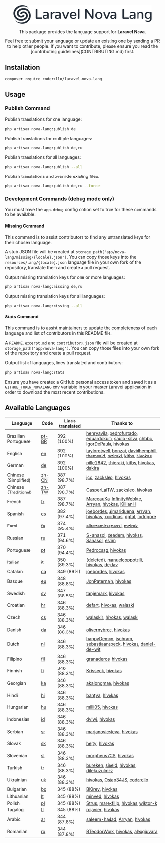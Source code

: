 <p align="center"><img alt="Laraflash" src="logo.png" width="450"></p>

<p align="center">This package provides the language support for <b>Laravel Nova</b>.</p>

<p align="center">Feel free to submit your language or update an existing one by sending a PR to help other people. If you want to contribute, please ensure you read the [contributing guidelines](CONTRIBUTING.md) first.</p>

## Installation

```bash
composer require coderello/laravel-nova-lang
```

## Usage
### Publish Command
Publish translations for one language:
```bash
php artisan nova-lang:publish de
```

Publish translations for multiple languages:
```bash
php artisan nova-lang:publish de,ru
```

Publish translations for all languages:
```bash
php artisan nova-lang:publish --all
```

Publish translations and override existing files:
```bash
php artisan nova-lang:publish de,ru --force
```

### Development Commands (debug mode only)

You must have the `app.debug` config option set to true for these commands to be available:

#### Missing Command

This command is to assist contributors to find any untranslated keys for their chosen language.

A stub JSON file will be created at `storage_path('app/nova-lang/missing/{locale}.json')`. You can copy those keys into the `resources/lang/{locale}.json` language file in your own fork of the repository, translate them and create a pull request.

Output missing translation keys for one or more languages:
```bash
php artisan nova-lang:missing de,ru
```

Output missing translation keys for all languages:
```bash
php artisan nova-lang:missing --all
```

#### Stats Command

This command is to assist maintainers to update the completeness of each language and list of contributors in this README file.

A `README.excerpt.md` and `contributors.json` file will be created at `storage_path('app/nova-lang')`. You can copy those files into your own fork of the repository and create a pull request.

Output list of languages, lines translated and contributors:
```bash
php artisan nova-lang:stats
```

Ensure you have created a GitHub personal access token and saved it as a `GITHUB_TOKEN_NOVALANG` env variable in your master Laravel application in order to download the most recent contributions.

## Available Languages

| Language | Code | Lines translated | Thanks to |
| --- | --- | --- | --- |
| Brazilian Portuguese | [pt-BR](resources/lang/pt-BR.json) | 392 (100%) | [henryavila](https://github.com/henryavila), [pedrofurtado](https://github.com/pedrofurtado), [eduardokum](https://github.com/eduardokum), [saulo-silva](https://github.com/saulo-silva), [chbbc](https://github.com/chbbc), [IgorDePaula](https://github.com/IgorDePaula), [hivokas](https://github.com/hivokas) |
| English | [en](resources/lang/en.json) | 392 (100%) | [taylorotwell](https://github.com/taylorotwell), [bonzai](https://github.com/bonzai), [davidhemphill](https://github.com/davidhemphill), [themsaid](https://github.com/themsaid), [mziraki](https://github.com/mziraki), [kitbs](https://github.com/kitbs), [hivokas](https://github.com/hivokas) |
| German | [de](resources/lang/de.json) | 392 (100%) | [pille1842](https://github.com/pille1842), [shieraki](https://github.com/shieraki), [kitbs](https://github.com/kitbs), [hivokas](https://github.com/hivokas), [dakira](https://github.com/dakira) |
| Chinese (Simplified) | [zh-CN](resources/lang/zh-CN.json) | 387 (98.7%) | [jcc](https://github.com/jcc), [zacksleo](https://github.com/zacksleo), [hivokas](https://github.com/hivokas) |
| Chinese (Traditional) | [zh-TW](resources/lang/zh-TW.json) | 387 (98.7%) | [CasperLaiTW](https://github.com/CasperLaiTW), [zacksleo](https://github.com/zacksleo), [hivokas](https://github.com/hivokas) |
| French | [fr](resources/lang/fr.json) | 387 (98.7%) | [MarceauKa](https://github.com/MarceauKa), [InfinityWebMe](https://github.com/InfinityWebMe), [Arryan](https://github.com/Arryan), [hivokas](https://github.com/hivokas), [KillianH](https://github.com/KillianH) |
| Spanish | [es](resources/lang/es.json) | 382 (97.4%) | [joebordes](https://github.com/joebordes), [ajmariduena](https://github.com/ajmariduena), [Arryan](https://github.com/Arryan), [hivokas](https://github.com/hivokas), [xcodinas](https://github.com/xcodinas), [dgtal](https://github.com/dgtal), [rodrigore](https://github.com/rodrigore) |
| Farsi | [fa](resources/lang/fa.json) | 374 (95.4%) | [alirezamirsepassi](https://github.com/alirezamirsepassi), [mziraki](https://github.com/mziraki) |
| Russian | [ru](resources/lang/ru.json) | 371 (94.6%) | [S-anasol](https://github.com/S-anasol), [deadem](https://github.com/deadem), [hivokas](https://github.com/hivokas), [Sanasol](https://github.com/Sanasol), [estim](https://github.com/estim) |
| Portuguese | [pt](resources/lang/pt.json) | 370 (94.4%) | [Pedrocssg](https://github.com/Pedrocssg), [hivokas](https://github.com/hivokas) |
| Italian | [it](resources/lang/it.json) | 350 (89.3%) | (deleted), [manuelcoppotelli](https://github.com/manuelcoppotelli), [hivokas](https://github.com/hivokas), [dejdav](https://github.com/dejdav) |
| Catalan | [ca](resources/lang/ca.json) | 349 (89%) | [joebordes](https://github.com/joebordes), [hivokas](https://github.com/hivokas) |
| Basque | [eu](resources/lang/eu.json) | 348 (88.8%) | [JonPaternain](https://github.com/JonPaternain), [hivokas](https://github.com/hivokas) |
| Swedish | [sv](resources/lang/sv.json) | 347 (88.5%) | [tanjemark](https://github.com/tanjemark), [hivokas](https://github.com/hivokas) |
| Croatian | [hr](resources/lang/hr.json) | 346 (88.3%) | [defart](https://github.com/defart), [hivokas](https://github.com/hivokas), [walaski](https://github.com/walaski) |
| Czech | [cs](resources/lang/cs.json) | 346 (88.3%) | [walaskir](https://github.com/walaskir), [hivokas](https://github.com/hivokas), [walaski](https://github.com/walaski) |
| Danish | [da](resources/lang/da.json) | 346 (88.3%) | [olivernybroe](https://github.com/olivernybroe), [hivokas](https://github.com/hivokas) |
| Dutch | [nl](resources/lang/nl.json) | 346 (88.3%) | [happyDemon](https://github.com/happyDemon), [jschram](https://github.com/jschram), [sebastiaanspeck](https://github.com/sebastiaanspeck), [hivokas](https://github.com/hivokas), [daniel-de-wit](https://github.com/daniel-de-wit) |
| Filipino | [fil](resources/lang/fil.json) | 346 (88.3%) | [granaderos](https://github.com/granaderos), [hivokas](https://github.com/hivokas) |
| Finnish | [fi](resources/lang/fi.json) | 346 (88.3%) | [Krisseck](https://github.com/Krisseck), [hivokas](https://github.com/hivokas) |
| Georgian | [ka](resources/lang/ka.json) | 346 (88.3%) | [akalongman](https://github.com/akalongman), [hivokas](https://github.com/hivokas) |
| Hindi | [hi](resources/lang/hi.json) | 346 (88.3%) | [bantya](https://github.com/bantya), [hivokas](https://github.com/hivokas) |
| Hungarian | [hu](resources/lang/hu.json) | 346 (88.3%) | [milli05](https://github.com/milli05), [hivokas](https://github.com/hivokas) |
| Indonesian | [id](resources/lang/id.json) | 346 (88.3%) | [dvlwj](https://github.com/dvlwj), [hivokas](https://github.com/hivokas) |
| Serbian | [sr](resources/lang/sr.json) | 346 (88.3%) | [marjanovicsteva](https://github.com/marjanovicsteva), [hivokas](https://github.com/hivokas) |
| Slovak | [sk](resources/lang/sk.json) | 346 (88.3%) | [hejty](https://github.com/hejty), [hivokas](https://github.com/hivokas) |
| Slovenian | [sl](resources/lang/sl.json) | 346 (88.3%) | [morpheus7CS](https://github.com/morpheus7CS), [hivokas](https://github.com/hivokas) |
| Turkish | [tr](resources/lang/tr.json) | 346 (88.3%) | [bureken](https://github.com/bureken), [sineld](https://github.com/sineld), [hivokas](https://github.com/hivokas), [dilekuzulmez](https://github.com/dilekuzulmez) |
| Ukrainian | [uk](resources/lang/uk.json) | 346 (88.3%) | [hivokas](https://github.com/hivokas), [Ostap34JS](https://github.com/Ostap34JS), [coderello](https://github.com/coderello) |
| Bulgarian | [bg](resources/lang/bg.json) | 345 (88%) | [BKirev](https://github.com/BKirev), [hivokas](https://github.com/hivokas) |
| Lithuanian | [lt](resources/lang/lt.json) | 345 (88%) | [minved](https://github.com/minved), [hivokas](https://github.com/hivokas) |
| Polish | [pl](resources/lang/pl.json) | 345 (88%) | [Strus](https://github.com/Strus), [marekfilip](https://github.com/marekfilip), [hivokas](https://github.com/hivokas), [wiktor-k](https://github.com/wiktor-k) |
| Tagalog | [tl](resources/lang/tl.json) | 345 (88%) | [rcjavier](https://github.com/rcjavier), [hivokas](https://github.com/hivokas) |
| Arabic | [ar](resources/lang/ar.json) | 344 (87.8%) | [saleem-hadad](https://github.com/saleem-hadad), [Arryan](https://github.com/Arryan), [hivokas](https://github.com/hivokas) |
| Romanian | [ro](resources/lang/ro.json) | 344 (87.8%) | [BTeodorWork](https://github.com/BTeodorWork), [hivokas](https://github.com/hivokas), [alexgiuvara](https://github.com/alexgiuvara) |
